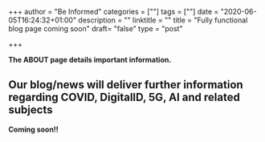 +++
author = "Be Informed"
categories = [""]
tags = [""]
date = "2020-06-05T16:24:32+01:00"
description = ""
linktitle = ""
title = "Fully functional blog page coming soon"
draft= "false"
type = "post"

+++



**The ABOUT page details important information.**

## Our blog/news will deliver further information regarding COVID, DigitalID, 5G, AI and related subjects

**Coming soon!!**


